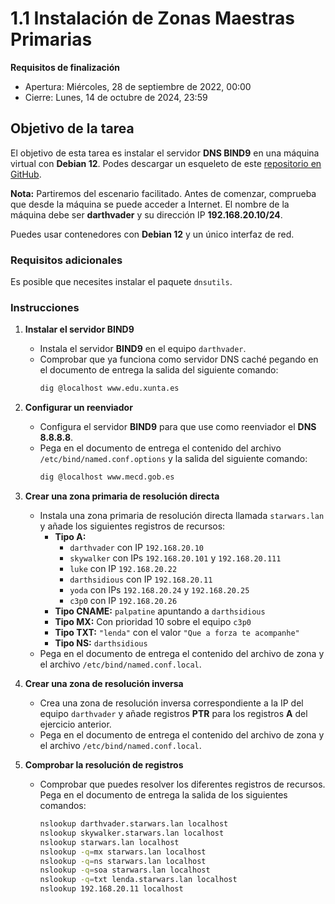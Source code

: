 # 1.1 Instalación de Zonas Maestras Primarias

**Requisitos de finalización**  
- Apertura: Miércoles, 28 de septiembre de 2022, 00:00  
- Cierre: Lunes, 14 de octubre de 2024, 23:59  

## Objetivo de la tarea
El objetivo de esta tarea es instalar el servidor **DNS BIND9** en una máquina virtual con **Debian 12**. Podes descargar un esqueleto de este [repositorio en GitHub](https://github.com/brunosct/bind9skel).

**Nota:** Partiremos del escenario facilitado. Antes de comenzar, comprueba que desde la máquina se puede acceder a Internet. El nombre de la máquina debe ser **darthvader** y su dirección IP **192.168.20.10/24**.

Puedes usar contenedores con **Debian 12** y un único interfaz de red.

### Requisitos adicionales
Es posible que necesites instalar el paquete `dnsutils`.

### Instrucciones

1. **Instalar el servidor BIND9**
   - Instala el servidor **BIND9** en el equipo `darthvader`.
   - Comprobar que ya funciona como servidor DNS caché pegando en el documento de entrega la salida del siguiente comando:
     ```bash
     dig @localhost www.edu.xunta.es
     ```

2. **Configurar un reenviador**
   - Configura el servidor **BIND9** para que use como reenviador el **DNS 8.8.8.8**.
   - Pega en el documento de entrega el contenido del archivo `/etc/bind/named.conf.options` y la salida del siguiente comando:
     ```bash
     dig @localhost www.mecd.gob.es
     ```

3. **Crear una zona primaria de resolución directa**
   - Instala una zona primaria de resolución directa llamada `starwars.lan` y añade los siguientes registros de recursos:
     - **Tipo A:**  
       - `darthvader` con IP `192.168.20.10`
       - `skywalker` con IPs `192.168.20.101` y `192.168.20.111`
       - `luke` con IP `192.168.20.22`
       - `darthsidious` con IP `192.168.20.11`
       - `yoda` con IPs `192.168.20.24` y `192.168.20.25`
       - `c3p0` con IP `192.168.20.26`
     - **Tipo CNAME:** `palpatine` apuntando a `darthsidious`
     - **Tipo MX:** Con prioridad 10 sobre el equipo `c3p0`
     - **Tipo TXT:** `"lenda"` con el valor `"Que a forza te acompanhe"`
     - **Tipo NS:** `darthsidious`
   - Pega en el documento de entrega el contenido del archivo de zona y el archivo `/etc/bind/named.conf.local`.

4. **Crear una zona de resolución inversa**
   - Crea una zona de resolución inversa correspondiente a la IP del equipo `darthvader` y añade registros **PTR** para los registros **A** del ejercicio anterior.
   - Pega en el documento de entrega el contenido del archivo de zona y el archivo `/etc/bind/named.conf.local`.

5. **Comprobar la resolución de registros**
   - Comprobar que puedes resolver los diferentes registros de recursos. Pega en el documento de entrega la salida de los siguientes comandos:
     ```bash
     nslookup darthvader.starwars.lan localhost
     nslookup skywalker.starwars.lan localhost
     nslookup starwars.lan localhost
     nslookup -q=mx starwars.lan localhost
     nslookup -q=ns starwars.lan localhost
     nslookup -q=soa starwars.lan localhost
     nslookup -q=txt lenda.starwars.lan localhost
     nslookup 192.168.20.11 localhost
     ```
